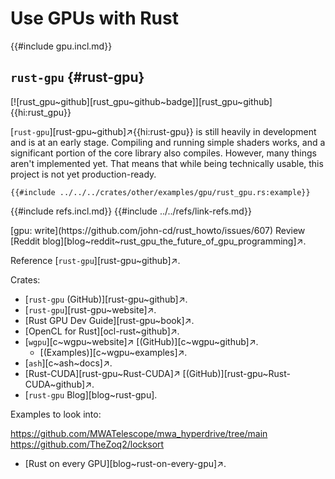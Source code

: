 # Use GPUs with Rust

{{#include gpu.incl.md}}

## `rust-gpu` {#rust-gpu}

[![rust_gpu~github][rust_gpu~github~badge]][rust_gpu~github]{{hi:rust_gpu}}

[`rust-gpu`][rust-gpu~github]↗{{hi:rust-gpu}} is still heavily in development and is at an early stage. Compiling and running simple shaders works, and a significant portion of the core library also compiles. However, many things aren't implemented yet. That means that while being technically usable, this project is not yet production-ready.

```rust,editable
{{#include ../../../crates/other/examples/gpu/rust_gpu.rs:example}}
```

{{#include refs.incl.md}}
{{#include ../../refs/link-refs.md}}

<div class="hidden">
[gpu: write](https://github.com/john-cd/rust_howto/issues/607)
Review [Reddit blog][blog~reddit~rust_gpu_the_future_of_gpu_programming]↗.

Reference [`rust-gpu`][rust-gpu~github]↗.

Crates:

- [`rust-gpu` (GitHub)][rust-gpu~github]↗.
- [`rust-gpu`][rust-gpu~website]↗.
- [Rust GPU Dev Guide][rust-gpu~book]↗.
- [OpenCL for Rust][ocl-rust~github]↗.
- [`wgpu`][c~wgpu~website]↗ [(GitHub)][c~wgpu~github]↗.
  - [(Examples)][c~wgpu~examples]↗.
- [`ash`][c~ash~docs]↗.
- [Rust-CUDA][rust-gpu~Rust-CUDA]↗ [(GitHub)][rust-gpu~Rust-CUDA~github]↗.
- [`rust-gpu` Blog][blog~rust-gpu].

Examples to look into:

<https://github.com/MWATelescope/mwa_hyperdrive/tree/main>
<https://github.com/TheZoq2/locksort>

- [Rust on every GPU][blog~rust-on-every-gpu]↗.

</div>
